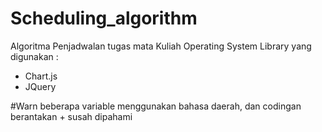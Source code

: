 # Scheduling_algorithm
Algoritma Penjadwalan tugas mata Kuliah Operating System
Library yang digunakan :
<ul>
  <li>Chart.js</li>
  <li>JQuery</li>
</ul>

#Warn
beberapa variable menggunakan bahasa daerah, 
dan codingan berantakan + susah dipahami 
